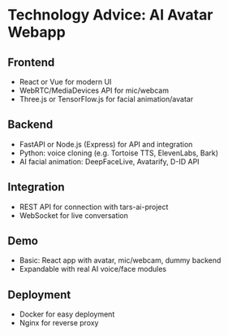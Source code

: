 # Technology Advice: AI Avatar Webapp

## Frontend
- React or Vue for modern UI
- WebRTC/MediaDevices API for mic/webcam
- Three.js or TensorFlow.js for facial animation/avatar

## Backend
- FastAPI or Node.js (Express) for API and integration
- Python: voice cloning (e.g. Tortoise TTS, ElevenLabs, Bark)
- AI facial animation: DeepFaceLive, Avatarify, D-ID API

## Integration
- REST API for connection with tars-ai-project
- WebSocket for live conversation

## Demo
- Basic: React app with avatar, mic/webcam, dummy backend
- Expandable with real AI voice/face modules

## Deployment
- Docker for easy deployment
- Nginx for reverse proxy
